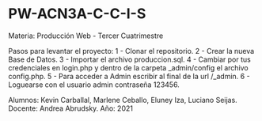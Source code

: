 # PW-ACN3A-C-C-I-S
Materia: Producción Web - Tercer Cuatrimestre

Pasos para levantar el proyecto:
1 - Clonar el repositorio.
2 - Crear la nueva Base de Datos.
3 - Importar el archivo produccion.sql.
4 - Cambiar por tus credenciales en login.php y dentro de la carpeta _admin/config el archivo config.php.
5 - Para acceder a Admin escribir al final de la url /_admin.
6 - Loguearse con el usuario admin contraseña 123456.

Alumnos: Kevin Carballal, Marlene Ceballo, Eluney Iza, Luciano Seijas. 
Docente: Andrea Abrudsky.
Año: 2021
